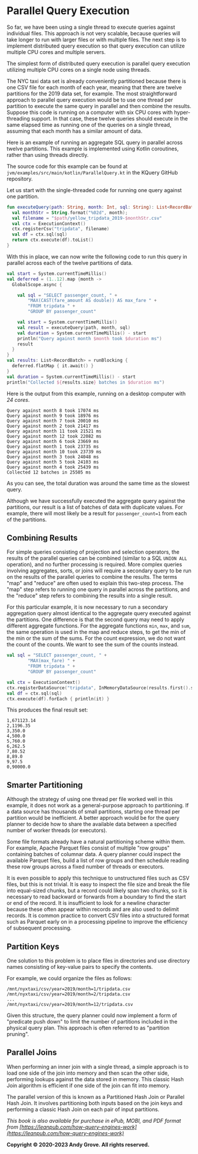 # Parallel Query Execution
So far, we have been using a single thread to execute queries against individual files. This approach is not very scalable, because queries will take longer to run with larger files or with multiple files. The next step is to implement distributed query execution so that query execution can utilize multiple CPU cores and multiple servers.

The simplest form of distributed query execution is parallel query execution utilizing multiple CPU cores on a single node using threads.

The NYC taxi data set is already conveniently partitioned because there is one CSV file for each month of each year, meaning that there are twelve partitions for the 2019 data set, for example. The most straightforward approach to parallel query execution would be to use one thread per partition to execute the same query in parallel and then combine the results. Suppose this code is running on a computer with six CPU cores with hyper-threading support. In that case, these twelve queries should execute in the same elapsed time as running one of the queries on a single thread, assuming that each month has a similar amount of data.

Here is an example of running an aggregate SQL query in parallel across twelve partitions. This example is implemented using Kotlin coroutines, rather than using threads directly.

The source code for this example can be found at `jvm/examples/src/main/kotlin/ParallelQuery.kt` in the KQuery GitHub repository.

Let us start with the single-threaded code for running one query against one partition.

```kotlin
fun executeQuery(path: String, month: Int, sql: String): List<RecordBatch> {
  val monthStr = String.format("%02d", month);
  val filename = "$path/yellow_tripdata_2019-$monthStr.csv"
  val ctx = ExecutionContext()
  ctx.registerCsv("tripdata", filename)
  val df = ctx.sql(sql)
  return ctx.execute(df).toList()
}
```

With this in place, we can now write the following code to run this query in parallel across each of the twelve partitions of data.

```kotlin
val start = System.currentTimeMillis()
val deferred = (1..12).map {month ->
  GlobalScope.async {

    val sql = "SELECT passenger_count, " +
        "MAX(CAST(fare_amount AS double)) AS max_fare " +
        "FROM tripdata " +
        "GROUP BY passenger_count"

    val start = System.currentTimeMillis()
    val result = executeQuery(path, month, sql)
    val duration = System.currentTimeMillis() - start
    println("Query against month $month took $duration ms")
    result
  }
}
val results: List<RecordBatch> = runBlocking {
  deferred.flatMap { it.await() }
}
val duration = System.currentTimeMillis() - start
println("Collected ${results.size} batches in $duration ms")
```

Here is the output from this example, running on a desktop computer with *24 cores*.

```
Query against month 8 took 17074 ms
Query against month 9 took 18976 ms
Query against month 7 took 20010 ms
Query against month 2 took 21417 ms
Query against month 11 took 21521 ms
Query against month 12 took 22082 ms
Query against month 6 took 23669 ms
Query against month 1 took 23735 ms
Query against month 10 took 23739 ms
Query against month 3 took 24048 ms
Query against month 5 took 24103 ms
Query against month 4 took 25439 ms
Collected 12 batches in 25505 ms
```

As you can see, the total duration was around the same time as the slowest query.

Although we have successfully executed the aggregate query against the partitions, our result is a list of batches of data with duplicate values. For example, there will most likely be a result for `passenger_count=1` from each of the partitions.

## Combining Results

For simple queries consisting of projection and selection operators, the results of the parallel queries can be combined (similar to a SQL `UNION ALL` operation), and no further processing is required. More complex queries involving aggregates, sorts, or joins will require a secondary query to be run on the results of the parallel queries to combine the results. The terms "map" and "reduce" are often used to explain this two-step process. The "map" step refers to running one query in parallel across the partitions, and the "reduce" step refers to combining the results into a single result.

For this particular example, it is now necessary to run a secondary aggregation query almost identical to the aggregate query executed against the partitions. One difference is that the second query may need to apply different aggregate functions. For the aggregate functions `min`, `max`, and `sum`, the same operation is used in the map and reduce steps, to get the min of the min or the sum of the sums. For the count expression, we do not want the count of the counts. We want to see the sum of the counts instead.

```kotlin
val sql = "SELECT passenger_count, " +
        "MAX(max_fare) " +
        "FROM tripdata " +
        "GROUP BY passenger_count"

val ctx = ExecutionContext()
ctx.registerDataSource("tripdata", InMemoryDataSource(results.first().schema, results))
val df = ctx.sql(sql)
ctx.execute(df).forEach { println(it) }
```

This produces the final result set:

```
1,671123.14
2,1196.35
3,350.0
4,500.0
5,760.0
6,262.5
7,80.52
8,89.0
9,97.5
0,90000.0
```

## Smarter Partitioning

Although the strategy of using one thread per file worked well in this example, it does not work as a general-purpose approach to partitioning. If a data source has thousands of small partitions, starting one thread per partition would be inefficient. A better approach would be for the query planner to decide how to share the available data between a specified number of worker threads (or executors).

Some file formats already have a natural partitioning scheme within them. For example, Apache Parquet files consist of multiple "row groups" containing batches of columnar data. A query planner could inspect the available Parquet files, build a list of row groups and then schedule reading these row groups across a fixed number of threads or executors.

It is even possible to apply this technique to unstructured files such as CSV files, but this is not trivial. It is easy to inspect the file size and break the file into equal-sized chunks, but a record could likely span two chunks, so it is necessary to read backward or forwards from a boundary to find the start or end of the record. It is insufficient to look for a newline character because these often appear within records and are also used to delimit records. It is common practice to convert CSV files into a structured format such as Parquet early on in a processing pipeline to improve the efficiency of subsequent processing.

## Partition Keys

One solution to this problem is to place files in directories and use directory names consisting of key-value pairs to specify the contents.

For example, we could organize the files as follows:

```
/mnt/nyxtaxi/csv/year=2019/month=1/tripdata.csv
/mnt/nyxtaxi/csv/year=2019/month=2/tripdata.csv
...
/mnt/nyxtaxi/csv/year=2019/month=12/tripdata.csv
```

Given this structure, the query planner could now implement a form of "predicate push down" to limit the number of partitions included in the physical query plan. This approach is often referred to as "partition pruning".

## Parallel Joins

When performing an inner join with a single thread, a simple approach is to load one side of the join into memory and then scan the other side, performing lookups against the data stored in memory. This classic Hash Join algorithm is efficient if one side of the join can fit into memory.

The parallel version of this is known as a Partitioned Hash Join or Parallel Hash Join. It involves partitioning both inputs based on the join keys and performing a classic Hash Join on each pair of input partitions.

*This book is also available for purchase in ePub, MOBI, and PDF format from [https://leanpub.com/how-query-engines-work](https://leanpub.com/how-query-engines-work)*

**Copyright © 2020-2023 Andy Grove. All rights reserved.**

